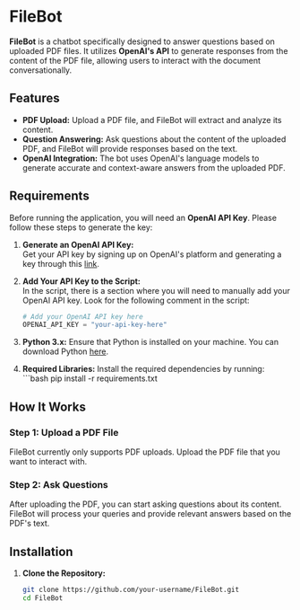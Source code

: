 # FileBot

**FileBot** is a chatbot specifically designed to answer questions based on uploaded PDF files. It utilizes **OpenAI's API** to generate responses from the content of the PDF file, allowing users to interact with the document conversationally.

## Features

- **PDF Upload:** Upload a PDF file, and FileBot will extract and analyze its content.
- **Question Answering:** Ask questions about the content of the uploaded PDF, and FileBot will provide responses based on the text.
- **OpenAI Integration:** The bot uses OpenAI's language models to generate accurate and context-aware answers from the uploaded PDF.

## Requirements

Before running the application, you will need an **OpenAI API Key**. Please follow these steps to generate the key:

1. **Generate an OpenAI API Key:**  
   Get your API key by signing up on OpenAI's platform and generating a key through this [link](xxxxx).  

2. **Add Your API Key to the Script:**  
   In the script, there is a section where you will need to manually add your OpenAI API key. Look for the following comment in the script:
   ```python
   # Add your OpenAI API key here
   OPENAI_API_KEY = "your-api-key-here"

3. **Python 3.x:**
Ensure that Python is installed on your machine. You can download Python [here](https://www.python.org/downloads/).

4. **Required Libraries:**
Install the required dependencies by running:
          ```bash
          pip install -r requirements.txt


## How It Works

### Step 1: Upload a PDF File
FileBot currently only supports PDF uploads. Upload the PDF file that you want to interact with.

### Step 2: Ask Questions
After uploading the PDF, you can start asking questions about its content. FileBot will process your queries and provide relevant answers based on the PDF's text.

## Installation

1. **Clone the Repository:**
   ```bash
   git clone https://github.com/your-username/FileBot.git
   cd FileBot



